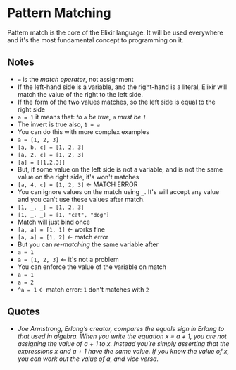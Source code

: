 # Pattern Matching

Pattern match is the core of the Elixir language. It will be used everywhere and it's the most fundamental concept to programming on it. 

## Notes

- `=` is the _match operator_, not assignment
- If the left-hand side is a variable, and the right-hand is a literal, Elixir will match the value of the right to the left side.
- If the form of the two values matches, so the left side is equal to the right side
- `a = 1` it means that: _to `a` be true, `a` must be `1`_
- The invert is true also, `1 = a`
- You can do this with more complex examples
- `a = [1, 2, 3]`
- `[a, b, c] = [1, 2, 3]`
- `[a, 2, c] = [1, 2, 3]`
- `[a] = [[1,2,3]]`
- But, if some value on the left side is not a variable, and is not the same value on the right side, it's won't matches
- `[a, 4, c] = [1, 2, 3]` <- MATCH ERROR
- You can ignore values on the match using `_`. It's will accept any value and you can't use these values after match. 
- `[1, _, _] = [1, 2, 3]`
- `[1, _, _] = [1, "cat", "dog"]`
- Match will just bind once
- `[a, a] = [1, 1]` <- works fine
- `[a, a] = [1, 2]` <- match error
- But you can _re-matching_ the same variable after
- `a = 1`
- `a = [1, 2, 3]` <- it's not a problem
- You can enforce the value of the variable on match
- `a = 1`
- `a = 2`
- `^a = 1` <- match error: `1` don't matches with `2`

## Quotes
- _Joe Armstrong, Erlang’s creator, compares the equals sign in Erlang to that used in algebra. When you write the equation x = a + 1, you are not assigning the value of a + 1 to x. Instead you’re simply asserting that the expressions x and a + 1 have the same value. If you know the value of x, you can work out the value of a, and vice versa._
